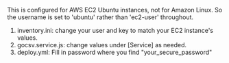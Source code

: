 

This is configured for AWS EC2 Ubuntu instances, not for Amazon Linux. So the username is set to 'ubuntu' rather than 'ec2-user' throughout.


1. inventory.ini: change your user and key to match your EC2 instance's values.
2. gocsv.service.js: change values under [Service] as needed.
3. deploy.yml: Fill in password where you find "your_secure_password"